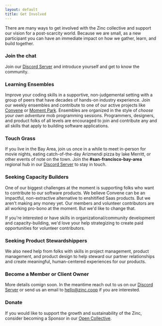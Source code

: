 ```yaml
---
layout: default
title: Get Involved
---
```


There are many ways to get involved with the Zinc collective and support our
vision for a post-scarcity world. Because we are small, as a new participant
you can have an immediate impact on how we gather, learn, and build together.

### Join the chat

Join our <a href="https://discord.gg/QK9VVg4D">Discord Server</a> and introduce yourself and get to know the community.

### Learning Ensembles

Improve your coding skills in a supportive, non-judgemental setting with a group of peers that have decades of hands-on industry experience. Join our weekly ensembles and contribute to one of our active projects like <a href="https://github.com/zinc-collective/convene#contributing-to-convene">Convene</a> or <a href="https://github.com/zinc-collective/mp-shake-it-photo#become-a-contributor">Moment Park</a>. Ensembles are organized in the style of <em>choose your own adventure</em> mob programming sessions. Programmers, designers, and product folks of all levels are encouraged to join and contribute any and all skills that apply to building software applications.

### Touch Grass

If you live in the Bay Area, join us once in a while to meet in-person for movie
nights, eating catch-of-the-day Arizmendi pizza by lake Merritt, or other events
of note on the town. Join the <strong>#san-francisco-bay-area</strong> regional hub in our <a
href="https://discord.gg/QK9VVg4D">Discord Server</a> to stay in touch.

### Seeking Capacity Builders
One of our biggest challenges at the moment is supporting folks who want to contribute to our software products. We believe Convene can be an impactful, non-extractive alternative to enshitified Saas products. But we aren't making any money yet. Our members and volunteer contributors are all working pro-bono at the moment. But we'd like to change that.

If you're interested or have skills in organizational/community development and capacity-building, we'd love your help strategizing to create paid opportunities for volunteer contributors.

### Seeking Product Stewardshippers

We also need help from folks with skills in project management, product management, and product design to help steward our partner relationships and create meaningful, human-centered experiences for our products.

### Become a Member or Client Owner

More details comign soon. In the meantime reach out to us on our <a
href="https://discord.gg/QK9VVg4D">Discord Server</a> or send us an email to  <a
href="mailto:hello@zinc.coop">hello@zinc.coop</a> if you are interested.



### Donate

If you would like to support the growth and sustainability of the Zinc, consider becoming a Sponsor in our <a
href="https://opencollective.com/zinc-community#category-CONTRIBUTE">Open
Collective</a>.
